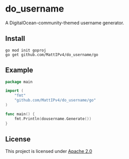 # do_username

A DigitalOcean-community-themed username generator.

## Install

```
go mod init goproj
go get github.com/MattIPv4/do_username/go
```

## Example

```go
package main

import (
	"fmt"
	"github.com/MattIPv4/do_username/go"
)

func main() {
	fmt.Println(dousername.Generate())
}

```

## License

This project is licensed under [Apache 2.0](LICENSE) 